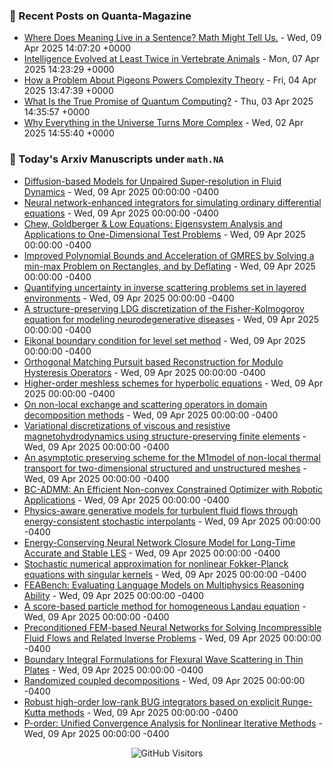### 📝 Recent Posts on Quanta-Magazine
<!-- quanta starts -->
* <a href="https://www.quantamagazine.org/where-does-meaning-live-in-a-sentence-math-might-tell-us-20250409/">Where Does Meaning Live in a Sentence? Math Might Tell Us.</a> - Wed, 09 Apr 2025 14:07:20 +0000
* <a href="https://www.quantamagazine.org/intelligence-evolved-at-least-twice-in-vertebrate-animals-20250407/">Intelligence Evolved at Least Twice in Vertebrate Animals</a> - Mon, 07 Apr 2025 14:23:29 +0000
* <a href="https://www.quantamagazine.org/how-a-problem-about-pigeons-powers-complexity-theory-20250404/">How a Problem About Pigeons Powers Complexity Theory</a> - Fri, 04 Apr 2025 13:47:39 +0000
* <a href="https://www.quantamagazine.org/what-is-the-true-promise-of-quantum-computing-20250403/">What Is the True Promise of Quantum Computing?</a> - Thu, 03 Apr 2025 14:35:57 +0000
* <a href="https://www.quantamagazine.org/why-everything-in-the-universe-turns-more-complex-20250402/">Why Everything in the Universe Turns More Complex</a> - Wed, 02 Apr 2025 14:55:40 +0000
<!-- quanta ends -->


### 📝 Today's Arxiv Manuscripts under ``math.NA``
<!-- arxiv-math-na starts -->
* <a href="https://arxiv.org/abs/2504.05443">Diffusion-based Models for Unpaired Super-resolution in Fluid Dynamics</a> - Wed, 09 Apr 2025 00:00:00 -0400
* <a href="https://arxiv.org/abs/2504.05493">Neural network-enhanced integrators for simulating ordinary differential equations</a> - Wed, 09 Apr 2025 00:00:00 -0400
* <a href="https://arxiv.org/abs/2504.05503">Chew, Goldberger & Low Equations: Eigensystem Analysis and Applications to One-Dimensional Test Problems</a> - Wed, 09 Apr 2025 00:00:00 -0400
* <a href="https://arxiv.org/abs/2504.05723">Improved Polynomial Bounds and Acceleration of GMRES by Solving a min-max Problem on Rectangles, and by Deflating</a> - Wed, 09 Apr 2025 00:00:00 -0400
* <a href="https://arxiv.org/abs/2504.05776">Quantifying uncertainty in inverse scattering problems set in layered environments</a> - Wed, 09 Apr 2025 00:00:00 -0400
* <a href="https://arxiv.org/abs/2504.05784">A structure-preserving LDG discretization of the Fisher-Kolmogorov equation for modeling neurodegenerative diseases</a> - Wed, 09 Apr 2025 00:00:00 -0400
* <a href="https://arxiv.org/abs/2504.05845">Eikonal boundary condition for level set method</a> - Wed, 09 Apr 2025 00:00:00 -0400
* <a href="https://arxiv.org/abs/2504.05895">Orthogonal Matching Pursuit based Reconstruction for Modulo Hysteresis Operators</a> - Wed, 09 Apr 2025 00:00:00 -0400
* <a href="https://arxiv.org/abs/2504.05942">Higher-order meshless schemes for hyperbolic equations</a> - Wed, 09 Apr 2025 00:00:00 -0400
* <a href="https://arxiv.org/abs/2504.05991">On non-local exchange and scattering operators in domain decomposition methods</a> - Wed, 09 Apr 2025 00:00:00 -0400
* <a href="https://arxiv.org/abs/2504.06119">Variational discretizations of viscous and resistive magnetohydrodynamics using structure-preserving finite elements</a> - Wed, 09 Apr 2025 00:00:00 -0400
* <a href="https://arxiv.org/abs/2504.06149">An asymptotic preserving scheme for the M1model of non-local thermal transport for two-dimensional structured and unstructured meshes</a> - Wed, 09 Apr 2025 00:00:00 -0400
* <a href="https://arxiv.org/abs/2504.05465">BC-ADMM: An Efficient Non-convex Constrained Optimizer with Robotic Applications</a> - Wed, 09 Apr 2025 00:00:00 -0400
* <a href="https://arxiv.org/abs/2504.05852">Physics-aware generative models for turbulent fluid flows through energy-consistent stochastic interpolants</a> - Wed, 09 Apr 2025 00:00:00 -0400
* <a href="https://arxiv.org/abs/2504.05868">Energy-Conserving Neural Network Closure Model for Long-Time Accurate and Stable LES</a> - Wed, 09 Apr 2025 00:00:00 -0400
* <a href="https://arxiv.org/abs/2504.06132">Stochastic numerical approximation for nonlinear Fokker-Planck equations with singular kernels</a> - Wed, 09 Apr 2025 00:00:00 -0400
* <a href="https://arxiv.org/abs/2504.06260">FEABench: Evaluating Language Models on Multiphysics Reasoning Ability</a> - Wed, 09 Apr 2025 00:00:00 -0400
* <a href="https://arxiv.org/abs/2405.05187">A score-based particle method for homogeneous Landau equation</a> - Wed, 09 Apr 2025 00:00:00 -0400
* <a href="https://arxiv.org/abs/2409.04067">Preconditioned FEM-based Neural Networks for Solving Incompressible Fluid Flows and Related Inverse Problems</a> - Wed, 09 Apr 2025 00:00:00 -0400
* <a href="https://arxiv.org/abs/2409.19160">Boundary Integral Formulations for Flexural Wave Scattering in Thin Plates</a> - Wed, 09 Apr 2025 00:00:00 -0400
* <a href="https://arxiv.org/abs/2411.01986">Randomized coupled decompositions</a> - Wed, 09 Apr 2025 00:00:00 -0400
* <a href="https://arxiv.org/abs/2502.07040">Robust high-order low-rank BUG integrators based on explicit Runge-Kutta methods</a> - Wed, 09 Apr 2025 00:00:00 -0400
* <a href="https://arxiv.org/abs/2503.09478">P-order: Unified Convergence Analysis for Nonlinear Iterative Methods</a> - Wed, 09 Apr 2025 00:00:00 -0400
<!-- arxiv-math-na ends -->

<div align="center">
  
![GitHub Visitors](https://api.visitorbadge.io/api/visitors?path=https%3A%2F%2Fgithub.com%2Flowrank&label=profile%20views&labelColor=%231e1e2e&countColor=%23cba6f7)



</div>
